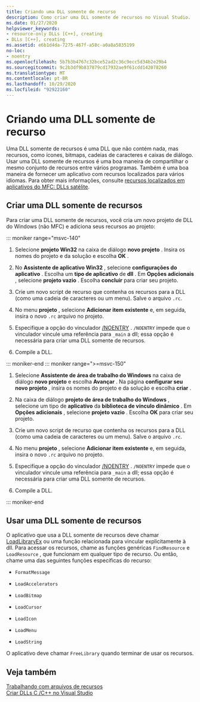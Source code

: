 ```yaml
---
title: Criando uma DLL somente de recurso
description: Como criar uma DLL somente de recursos no Visual Studio.
ms.date: 01/27/2020
helpviewer_keywords:
- resource-only DLLs [C++], creating
- DLLs [C++], creating
ms.assetid: e6b1d4da-7275-467f-a58c-a0a8a5835199
no-loc:
- noentry
ms.openlocfilehash: 5b7b3b4767c32bce52ad2c36c9ecc5d34b2e29b4
ms.sourcegitcommit: 9c2b3df9b837879cd17932ae9f61cdd142078260
ms.translationtype: MT
ms.contentlocale: pt-BR
ms.lasthandoff: 10/29/2020
ms.locfileid: "92922160"
---
```

# <a name="creating-a-resource-only-dll"></a>Criando uma DLL somente de recurso

Uma DLL somente de recursos é uma DLL que não contém nada, mas recursos, como ícones, bitmaps, cadeias de caracteres e caixas de diálogo. Usar uma DLL somente de recursos é uma boa maneira de compartilhar o mesmo conjunto de recursos entre vários programas. Também é uma boa maneira de fornecer um aplicativo com recursos localizados para vários idiomas. Para obter mais informações, consulte [recursos localizados em aplicativos do MFC: DLLs satélite](localized-resources-in-mfc-applications-satellite-dlls.md).

## <a name="create-a-resource-only-dll"></a>Criar uma DLL somente de recursos

Para criar uma DLL somente de recursos, você cria um novo projeto de DLL do Windows (não MFC) e adiciona seus recursos ao projeto:

::: moniker range="msvc-140"

1. Selecione **projeto Win32** na caixa de diálogo **novo projeto** . Insira os nomes do projeto e da solução e escolha **OK** .

1. No **Assistente de aplicativo Win32** , selecione **configurações do aplicativo** . Escolha um **tipo de aplicativo** de **dll** . Em **Opções adicionais** , selecione **projeto vazio** . Escolha **concluir** para criar seu projeto.

1. Crie um novo script de recurso que contenha os recursos para a DLL (como uma cadeia de caracteres ou um menu). Salve o arquivo `.rc`.

1. No menu **projeto** , selecione **Adicionar item existente** e, em seguida, insira o novo `.rc` arquivo no projeto.

1. Especifique a opção do vinculador [/NOENTRY](reference/noentry-no-entry-point.md) . `/NOENTRY` impede que o vinculador vincule uma referência para `_main` a dll; essa opção é necessária para criar uma DLL somente de recursos.

1. Compile a DLL.

::: moniker-end
::: moniker range=">=msvc-150"

1. Selecione **Assistente de área de trabalho do Windows** na caixa de diálogo **novo projeto** e escolha **Avançar** . Na página **configurar seu novo projeto** , insira os nomes do projeto e da solução e escolha **criar** .

1. Na caixa de diálogo **projeto de área de trabalho do Windows** , selecione um tipo de **aplicativo** da **biblioteca de vínculo dinâmico** . Em **Opções adicionais** , selecione **projeto vazio** . Escolha **OK** para criar seu projeto.

1. Crie um novo script de recurso que contenha os recursos para a DLL (como uma cadeia de caracteres ou um menu). Salve o arquivo `.rc`.

1. No menu **projeto** , selecione **Adicionar item existente** e, em seguida, insira o novo `.rc` arquivo no projeto.

1. Especifique a opção do vinculador [/NOENTRY](reference/noentry-no-entry-point.md) . `/NOENTRY` impede que o vinculador vincule uma referência para `_main` a dll; essa opção é necessária para criar uma DLL somente de recursos.

1. Compile a DLL.

::: moniker-end

## <a name="use-a-resource-only-dll"></a>Usar uma DLL somente de recursos

O aplicativo que usa a DLL somente de recursos deve chamar [LoadLibraryEx](loadlibrary-and-afxloadlibrary.md) ou uma função relacionada para vincular explicitamente à dll. Para acessar os recursos, chame as funções genéricas `FindResource` e `LoadResource` , que funcionam em qualquer tipo de recurso. Ou então, chame uma das seguintes funções específicas do recurso:

- `FormatMessage`

- `LoadAccelerators`

- `LoadBitmap`

- `LoadCursor`

- `LoadIcon`

- `LoadMenu`

- `LoadString`

O aplicativo deve chamar `FreeLibrary` quando terminar de usar os recursos.

## <a name="see-also"></a>Veja também

[Trabalhando com arquivos de recursos](../windows/working-with-resource-files.md)\
[Criar DLLs C /C++ no Visual Studio](dlls-in-visual-cpp.md)
